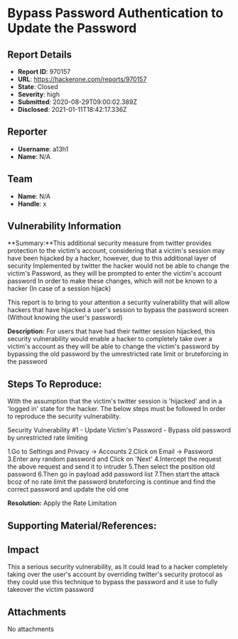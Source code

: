 # Bypass Password Authentication to Update the Password

## Report Details
- **Report ID**: 970157
- **URL**: https://hackerone.com/reports/970157
- **State**: Closed
- **Severity**: high
- **Submitted**: 2020-08-29T09:00:02.389Z
- **Disclosed**: 2021-01-11T18:42:17.336Z

## Reporter
- **Username**: a13h1
- **Name**: N/A

## Team
- **Name**: N/A
- **Handle**: x

## Vulnerability Information
**Summary:**This additional security measure from twitter provides protection to the victim's account, considering that a victim's session may have been hijacked by a hacker, however, due to this additional layer of security Implemented by twitter the hacker would not be able to change the victim's Password, as they will be prompted to enter the victim's account password In order to make these changes, which will not be known to a hacker (In case of a session hijack)

This report is to bring to your attention a security vulnerability that will allow hackers that have hijacked a user's session to bypass the password screen (Without knowing the user's password) 

**Description:** For users that have had their twitter session hijacked, this security vulnerability would enable a hacker to completely take over a victim's account as they will be able to change the victim's password by bypassing the old password by the umrestricted rate limit or bruteforcing in the password

## Steps To Reproduce:

With the assumption that the victim's twitter session is 'hijacked' and in a 'logged in' state for the hacker. The below steps must be followed In order to reproduce the security vulnerability.

  Security Vulnerability #1 - Update Victim's Password - Bypass old password by unrestricted rate limiting


1.Go to Settings and Privacy -> Accounts
2.Click on Email -> Password
3.Enter any random password and Click on 'Next'
4.Intercept the request the above request and send it to intruder
5.Then select the position old password
6.Then go in payload add password list 
7.Then start the attack bcoz of no rate limit the password bruteforcing is continue and find the correct password and update the old one

**Resolution:** Apply the Rate Limitation 



## Supporting Material/References:

## Impact

This a serious security vulnerability, as It could lead to a hacker completely taking over the user's account by overriding twitter's security protocol as they could use this technique to bypass the password and it use to fully takeover the victim password

## Attachments
No attachments
